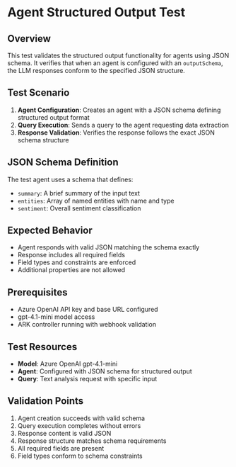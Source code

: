 # Agent Structured Output Test

## Overview

This test validates the structured output functionality for agents using JSON schema. It verifies that when an agent is configured with an `outputSchema`, the LLM responses conform to the specified JSON structure.

## Test Scenario

1. **Agent Configuration**: Creates an agent with a JSON schema defining structured output format
2. **Query Execution**: Sends a query to the agent requesting data extraction
3. **Response Validation**: Verifies the response follows the exact JSON schema structure

## JSON Schema Definition

The test agent uses a schema that defines:
- `summary`: A brief summary of the input text
- `entities`: Array of named entities with name and type
- `sentiment`: Overall sentiment classification

## Expected Behavior

- Agent responds with valid JSON matching the schema exactly
- Response includes all required fields
- Field types and constraints are enforced
- Additional properties are not allowed

## Prerequisites

- Azure OpenAI API key and base URL configured
- gpt-4.1-mini model access
- ARK controller running with webhook validation

## Test Resources

- **Model**: Azure OpenAI gpt-4.1-mini
- **Agent**: Configured with JSON schema for structured output
- **Query**: Text analysis request with specific input

## Validation Points

1. Agent creation succeeds with valid schema
2. Query execution completes without errors
3. Response content is valid JSON
4. Response structure matches schema requirements
5. All required fields are present
6. Field types conform to schema constraints